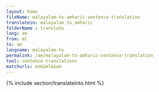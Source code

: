 ```yaml
---
layout: home
fileName: malayalam-to-amharic-sentence-translation
translatein: malayalam_to_amharic
folderName : translate
lang: am
from: ml
to: am
langname: malayalam-to
permalink: /am/malayalam-to-amharic-sentence-translation
tool: sentence-translations
matchurls: en&&ml&&am
---
```

{% include section/translateinto.html %}
